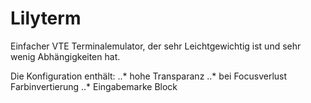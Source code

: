 # Lilyterm

Einfacher VTE Terminalemulator, der sehr
Leichtgewichtig ist und sehr wenig Abhängigkeiten hat.

Die Konfiguration enthält:
..* hohe Transparanz
..* bei Focusverlust Farbinvertierung
..* Eingabemarke Block

